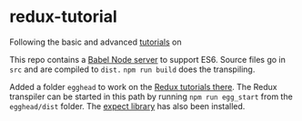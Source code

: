 # redux-tutorial
Following the basic and advanced [tutorials](https://redux.js.org/) on 

This repo contains a [Babel Node server](https://github.com/babel/example-node-server) to support ES6. Source files go in `src` and are compiled to `dist.` `npm run build` does the transpiling.

Added a folder `egghead` to work on the [Redux tutorials there](https://egghead.io/series/getting-started-with-redux).  The Redux transpiler can be started in this path by running `npm run egg_start` from the `egghead/dist` folder.  The [expect library](https://github.com/mjackson/expect) has also been installed.
